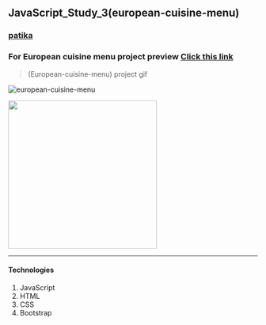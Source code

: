 ## JavaScript_Study_3(european-cuisine-menu)
### [patika](https://academy.patika.dev/tr/profile)
### For European cuisine menu project preview [Click  this link](https://kaderergin.github.io/JavaScript/Javascript_Study_3/) 

> (European-cuisine-menu) project gif

![european-cuisine-menu](https://github.com/KaderErgin/JavaScript/blob/master/Javascript_Study_3/img/european_menu.gif)

<img src="img/european_menu.gif"  width="300ox" height="300px">
<hr>

#### Technologies
1. JavaScript
1. HTML
1. CSS
1. Bootstrap
